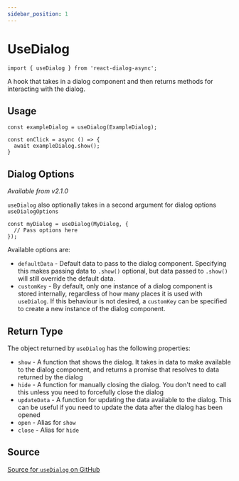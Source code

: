 ```yaml
---
sidebar_position: 1
---
```


# UseDialog
```tsx
import { useDialog } from 'react-dialog-async';
```
A hook that takes in a dialog component and then returns methods for interacting with the dialog.

## Usage
```tsx
const exampleDialog = useDialog(ExampleDialog);

const onClick = async () => {
  await exampleDialog.show();
}
```

## Dialog Options
_Available from v2.1.0_

`useDialog` also optionally takes in a second argument for dialog options
```useDialogOptions```
```tsx
const myDialog = useDialog(MyDialog, {
  // Pass options here
});
```

Available options are:

* `defaultData` - Default data to pass to the dialog component. Specifying this makes passing data to `.show()` optional, but data passed to `.show()` will still override the default data.
* `customKey` - By default, only one instance of a dialog component is stored internally, regardless of how many places it is used with `useDialog`. If this behaviour is not desired, a `customKey` can be specified to create a new instance of the dialog component.

## Return Type
The object returned by `useDialog` has the following properties:
* `show` - A function that shows the dialog. It takes in data to make available to the dialog component, and returns a promise that resolves to data returned by the dialog
* `hide` - A function for manually closing the dialog. You don't need to call this unless you need to forcefully close the dialog
* `updateData` - A function for updating the data available to the dialog. This can be useful if you need to update the data after the dialog has been opened
* `open` - Alias for `show`
* `close` - Alias for `hide`

## Source
[Source for `useDialog` on GitHub](https://github.com/a16n-dev/react-dialog-async/blob/main/src/useDialog.ts)
